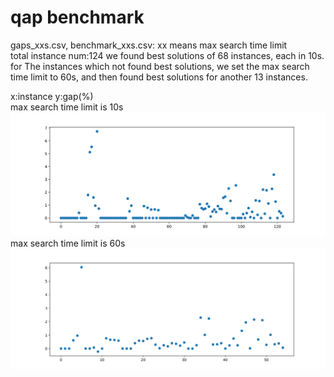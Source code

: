 # qap benchmark

gaps_xxs.csv, benchmark_xxs.csv: xx means max search time limit  
total instance num:124
we found best solutions of 68 instances, each in 10s. for The instances which not found best solutions, we set the max search time limit to 60s, and then found best solutions for another 13 instances.  

x:instance y:gap(%)  
max search time limit is 10s
<img src="https://github.com/DubingXiang/light_or/raw/master/examples/data/qap/benchmark/gaps_10s.svg"/>
max search time limit is 60s
<img src="https://github.com/DubingXiang/light_or/raw/master/examples/data/qap/benchmark/gaps_60s.svg"/>

